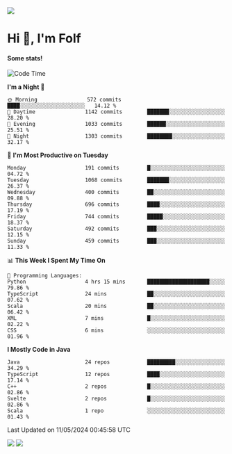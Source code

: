 <img src="https://komarev.com/ghpvc/?username=itsfolf"/>
<h1>Hi 👋, I'm Folf</h1>


#### Some stats!
<!--START_SECTION:waka-->
![Code Time](http://img.shields.io/badge/Code%20Time-2%2C212%20hrs%206%20mins-blue)

**I'm a Night 🦉** 

```text
🌞 Morning                572 commits         ████░░░░░░░░░░░░░░░░░░░░░   14.12 % 
🌆 Daytime                1142 commits        ███████░░░░░░░░░░░░░░░░░░   28.20 % 
🌃 Evening                1033 commits        ██████░░░░░░░░░░░░░░░░░░░   25.51 % 
🌙 Night                  1303 commits        ████████░░░░░░░░░░░░░░░░░   32.17 % 
```
📅 **I'm Most Productive on Tuesday** 

```text
Monday                   191 commits         █░░░░░░░░░░░░░░░░░░░░░░░░   04.72 % 
Tuesday                  1068 commits        ███████░░░░░░░░░░░░░░░░░░   26.37 % 
Wednesday                400 commits         ██░░░░░░░░░░░░░░░░░░░░░░░   09.88 % 
Thursday                 696 commits         ████░░░░░░░░░░░░░░░░░░░░░   17.19 % 
Friday                   744 commits         █████░░░░░░░░░░░░░░░░░░░░   18.37 % 
Saturday                 492 commits         ███░░░░░░░░░░░░░░░░░░░░░░   12.15 % 
Sunday                   459 commits         ███░░░░░░░░░░░░░░░░░░░░░░   11.33 % 
```


📊 **This Week I Spent My Time On** 

```text
💬 Programming Languages: 
Python                   4 hrs 15 mins       ████████████████████░░░░░   79.86 % 
TypeScript               24 mins             ██░░░░░░░░░░░░░░░░░░░░░░░   07.62 % 
Scala                    20 mins             ██░░░░░░░░░░░░░░░░░░░░░░░   06.42 % 
XML                      7 mins              █░░░░░░░░░░░░░░░░░░░░░░░░   02.22 % 
CSS                      6 mins              ░░░░░░░░░░░░░░░░░░░░░░░░░   01.96 % 
```

**I Mostly Code in Java** 

```text
Java                     24 repos            █████████░░░░░░░░░░░░░░░░   34.29 % 
TypeScript               12 repos            ████░░░░░░░░░░░░░░░░░░░░░   17.14 % 
C++                      2 repos             █░░░░░░░░░░░░░░░░░░░░░░░░   02.86 % 
Svelte                   2 repos             █░░░░░░░░░░░░░░░░░░░░░░░░   02.86 % 
Scala                    1 repo              ░░░░░░░░░░░░░░░░░░░░░░░░░   01.43 % 
```




 Last Updated on 11/05/2024 00:45:58 UTC
<!--END_SECTION:waka-->
<a src="https://discord.com/users/1090088995976925305"><img src="https://lanyard-profile-readme.vercel.app/api/1090088995976925305"/></a></td> 
<img src="https://hit.yhype.me/github/profile?user_id=9268058"/>
